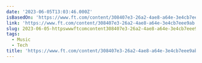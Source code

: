 ```yaml
---
date: '2023-06-05T13:03:46.000Z'
isBasedOn: 'https://www.ft.com/content/308407e3-26a2-4ae8-a64e-3e4cb7eee9ab'
link: 'https://www.ft.com/content/308407e3-26a2-4ae8-a64e-3e4cb7eee9ab'
slug: 2023-06-05-httpswwwftcomcontent308407e3-26a2-4ae8-a64e-3e4cb7eee9ab
tags:
  - Music
  - Tech
title: 'https://www.ft.com/content/308407e3-26a2-4ae8-a64e-3e4cb7eee9ab'
---
```


